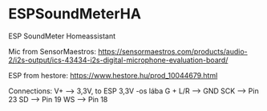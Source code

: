 # ESPSoundMeterHA
ESP SoundMeter Homeassistant

Mic from SensorMaestros:
https://sensormaestros.com/products/audio-2/i2s-output/ics-43434-i2s-digital-microphone-evaluation-board/

ESP from hestore: 
https://www.hestore.hu/prod_10044679.html

Connections: 
V+ --> 3,3V, to ESP 3,3V -os lába
G + L/R --> GND
SCK --> Pin 23
SD --> Pin 19
WS --> Pin 18
